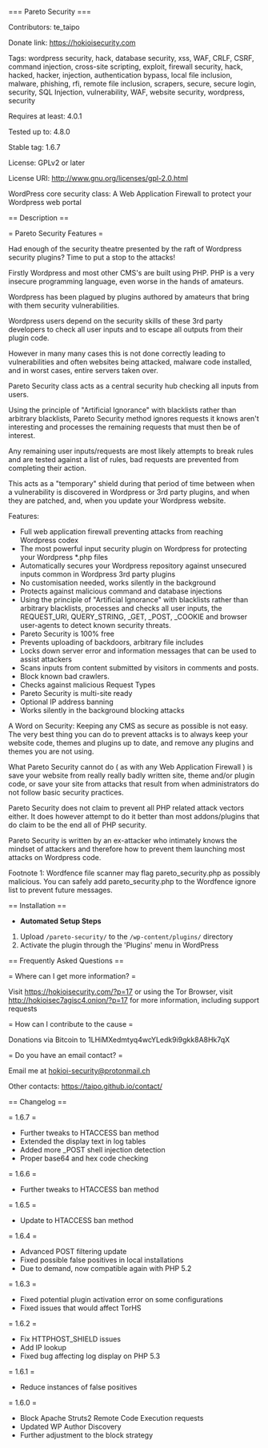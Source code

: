 === Pareto Security ===

Contributors: te_taipo

Donate link: https://hokioisecurity.com

Tags: wordpress security, hack, database security, xss, WAF, CRLF, CSRF, command injection, cross-site scripting, exploit, firewall security, hack, hacked, hacker, injection, authentication bypass, local file inclusion, malware, phishing, rfi, remote file inclusion, scrapers, secure, secure login, security, SQL Injection, vulnerability, WAF, website security, wordpress, security

Requires at least: 4.0.1

Tested up to: 4.8.0

Stable tag: 1.6.7

License: GPLv2 or later

License URI: http://www.gnu.org/licenses/gpl-2.0.html

WordPress core security class: A Web Application Firewall to protect your Wordpress web portal

== Description ==

= Pareto Security Features =

Had enough of the security theatre presented by the raft of Wordpress security plugins? Time to put a stop to the attacks!

Firstly Wordpress and most other CMS's are built using PHP. PHP is a very insecure programming language, even worse in the hands of amateurs.

Wordpress has been plagued by plugins authored by amateurs that bring with them security vulnerabilities.

Wordpress users depend on the security skills of these 3rd party developers to check all user inputs and to escape all outputs from their plugin code.

However in many many cases this is not done correctly leading to vulnerabilities and often websites being attacked, malware code installed, and in worst cases, entire servers taken over.

Pareto Security class acts as a central security hub checking all inputs from users.

Using the principle of "Artificial Ignorance" with blacklists rather than arbitrary blacklists, Pareto Security method ignores requests it knows aren't interesting and processes the remaining requests that must then be of interest.

Any remaining user inputs/requests are most likely attempts to break rules and are tested against a list of rules, bad requests are prevented from completing their action.

This acts as a "temporary" shield during that period of time between when a vulnerability is discovered in Wordpress or 3rd party plugins, and when they are patched, and, when you update your Wordpress website.

Features:

* Full web application firewall preventing attacks from reaching Wordpress codex
* The most powerful input security plugin on Wordpress for protecting your Wordpress *.php files
* Automatically secures your Wordpress repository against unsecured inputs common in Wordpress 3rd party plugins
* No customisation needed, works silently in the background
* Protects against malicious command and database injections
* Using the principle of "Artificial Ignorance" with blacklists rather than arbitrary blacklists, processes and checks all user inputs, the REQUEST_URI, QUERY_STRING, _GET, _POST, _COOKIE and browser user-agents to detect known security threats.
* Pareto Security is 100% free
* Prevents uploading of backdoors, arbitrary file includes
* Locks down server error and information messages that can be used to assist attackers
* Scans inputs from content submitted by visitors in comments and posts.
* Block known bad crawlers.
* Checks against malicious Request Types
* Pareto Security is multi-site ready
* Optional IP address banning 
* Works silently in the background blocking attacks

A Word on Security:
Keeping any CMS as secure as possible is not easy. The very best thing you can do to prevent attacks is to always keep your website code, themes and plugins up to date, and remove any plugins and themes you are not using.

What Pareto Security cannot do ( as with any Web Application Firewall ) is save your website from really really badly written site, theme and/or plugin code, or save your site from attacks that result from when administrators do not follow basic security practices.

Pareto Security does not claim to prevent all PHP related attack vectors either. It does however attempt to do it better than most addons/plugins that do claim to be the end all of PHP security.

Pareto Security is written by an ex-attacker who intimately knows the mindset of attackers and therefore how to prevent them launching most attacks on Wordpress code.

Footnote 1: Wordfence file scanner may flag pareto_security.php as possibly malicious. You can safely add pareto_security.php to the Wordfence ignore list to prevent future messages.

== Installation ==

* <strong>Automated Setup Steps</strong>

1. Upload `/pareto-security/` to the `/wp-content/plugins/` directory
2. Activate the plugin through the 'Plugins' menu in WordPress

== Frequently Asked Questions ==

= Where can I get more information? =

Visit https://hokioisecurity.com/?p=17 or using the Tor Browser, visit http://hokioisec7agisc4.onion/?p=17 for more information, including support requests

= How can I contribute to the cause =

Donations via Bitcoin to 1LHiMXedmtyq4wcYLedk9i9gkk8A8Hk7qX

= Do you have an email contact? =

Email me at hokioi-security@protonmail.ch

Other contacts: https://taipo.github.io/contact/

== Changelog ==

= 1.6.7 =
* Further tweaks to HTACCESS ban method
* Extended the display text in log tables
* Added more _POST shell injection detection
* Proper base64 and hex code checking

= 1.6.6 =
* Further tweaks to HTACCESS ban method

= 1.6.5 =
* Update to HTACCESS ban method

= 1.6.4 =
* Advanced POST filtering update
* Fixed possible false positives in local installations
* Due to demand, now compatible again with PHP 5.2

= 1.6.3 =
* Fixed potential plugin activation error on some configurations
* Fixed issues that would affect TorHS

= 1.6.2 =
* Fix HTTPHOST_SHIELD issues
* Add IP lookup
* Fixed bug affecting log display on PHP 5.3

= 1.6.1 =
* Reduce instances of false positives

= 1.6.0 =
* Block Apache Struts2 Remote Code Execution requests
* Updated WP Author Discovery
* Further adjustment to the block strategy